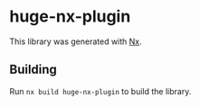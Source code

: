 # huge-nx-plugin

This library was generated with [Nx](https://nx.dev).

## Building

Run `nx build huge-nx-plugin` to build the library.
